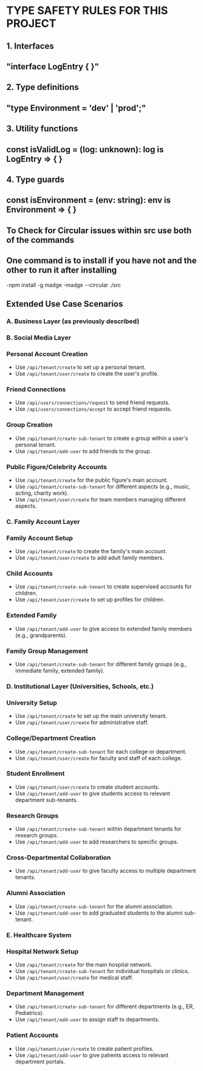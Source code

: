 # TYPE SAFETY RULES FOR THIS PROJECT

## 1. Interfaces

## "interface LogEntry { }"

## 2. Type definitions

## "type Environment = 'dev' | 'prod';"

## 3. Utility functions

## const isValidLog = (log: unknown): log is LogEntry => { }

## 4. Type guards

## const isEnvironment = (env: string): env is Environment => { }

## To Check for Circular issues within src use both of the commands

## One command is to install if you have not and the other to run it after installing

-npm install -g madge
-madge --circular ./src

## Extended Use Case Scenarios

### A. Business Layer (as previously described)

### B. Social Media Layer

### Personal Account Creation

- Use `/api/tenant/create` to set up a personal tenant.
- Use `/api/tenant/user/create` to create the user's profile.

### Friend Connections

- Use `/api/users/connections/request` to send friend requests.
- Use `/api/users/connections/accept` to accept friend requests.

### Group Creation

- Use `/api/tenant/create-sub-tenant` to create a group within a user's personal tenant.
- Use `/api/tenant/add-user` to add friends to the group.

### Public Figure/Celebrity Accounts

- Use `/api/tenant/create` for the public figure's main account.
- Use `/api/tenant/create-sub-tenant` for different aspects (e.g., music, acting, charity work).
- Use `/api/tenant/user/create` for team members managing different aspects.

### C. Family Account Layer

### Family Account Setup

- Use `/api/tenant/create` to create the family's main account.
- Use `/api/tenant/user/create` to add adult family members.

### Child Accounts

- Use `/api/tenant/create-sub-tenant` to create supervised accounts for children.
- Use `/api/tenant/user/create` to set up profiles for children.

### Extended Family

- Use `/api/tenant/add-user` to give access to extended family members (e.g., grandparents).

### Family Group Management

- Use `/api/tenant/create-sub-tenant` for different family groups (e.g., immediate family, extended family).

### D. Institutional Layer (Universities, Schools, etc.)

### University Setup

- Use `/api/tenant/create` to set up the main university tenant.
- Use `/api/tenant/user/create` for administrative staff.

### College/Department Creation

- Use `/api/tenant/create-sub-tenant` for each college or department.
- Use `/api/tenant/user/create` for faculty and staff of each college.

### Student Enrollment

- Use `/api/tenant/user/create` to create student accounts.
- Use `/api/tenant/add-user` to give students access to relevant department sub-tenants.

### Research Groups

- Use `/api/tenant/create-sub-tenant` within department tenants for research groups.
- Use `/api/tenant/add-user` to add researchers to specific groups.

### Cross-Departmental Collaboration

- Use `/api/tenant/add-user` to give faculty access to multiple department tenants.

### Alumni Association

- Use `/api/tenant/create-sub-tenant` for the alumni association.
- Use `/api/tenant/add-user` to add graduated students to the alumni sub-tenant.

### E. Healthcare System

### Hospital Network Setup

- Use `/api/tenant/create` for the main hospital network.
- Use `/api/tenant/create-sub-tenant` for individual hospitals or clinics.
- Use `/api/tenant/user/create` for medical staff.

### Department Management

- Use `/api/tenant/create-sub-tenant` for different departments (e.g., ER, Pediatrics).
- Use `/api/tenant/add-user` to assign staff to departments.

### Patient Accounts

- Use `/api/tenant/user/create` to create patient profiles.
- Use `/api/tenant/add-user` to give patients access to relevant department portals.

